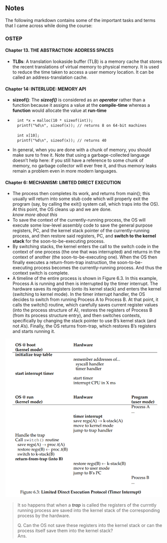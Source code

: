 ## Notes

The following markdown contains some of the important tasks and terms that I came across while doing the course:

### OSTEP

#### Chapter 13. THE ABSTRACTION: ADDRESS SPACES
- **TLBs**: A translation lookaside buffer (TLB) is a memory cache that stores the recent translations of virtual memory to physical memory. It is used to reduce the time taken to access a user memory location. It can be called an address-translation cache.

#### Chapter 14: INTERLUDE: MEMORY API
- **sizeof()**: The ***sizeof()*** is considered as an ***operator*** rather than a function because it assigns a value at the **compile-time** whereas a **function** would allocate the value at **run-time**
-
        int *x = malloc(10 * sizeof(int));
        printf("%d\n", sizeof(x)); // returns 8 on 64-bit machines

        int x[10];
        printf("%d\n", sizeof(x)); // returns 40
- In general, when you are done with a chunk of memory, you should make sure to free it. Note that using a garbage-collected language doesn’t help here: if you still have a reference to some chunk of memory, no garbage collector will ever free it, and thus memory leaks remain a problem even in more modern languages.

#### Chapter 6: MECHANISM: LIMITED DIRECT EXECUTION
- The process then completes its work, and returns from
main(); this usually will return into some stub code which will properly
exit the program (say, by calling the exit() system call, which traps into
the OS). At this point, the OS cleans up and we are done.<br>
*know more about this*
- To save the context of the currently-running process, the OS will execute some low-level assembly code to save the general purpose registers, PC, and the kernel stack pointer of the currently-running process,
and then restore said registers, PC, and **switch to the kernel stack** for the
soon-to-be-executing process.
- By switching stacks, the kernel enters the
call to the switch code in the context of one process (the one that was interrupted) and returns in the context of another (the soon-to-be-executing
one). When the OS then finally executes a return-from-trap instruction, the soon-to-be-executing process becomes the currently-running process.
And thus the context switch is complete.
- A timeline of the entire process is shown in Figure 6.3. In this example,
Process A is running and then is interrupted by the timer interrupt. The
hardware saves its registers (onto its kernel stack) and enters the kernel
(switching to kernel mode). In the timer interrupt handler, the OS decides
to switch from running Process A to Process B. At that point, it calls the
switch() routine, which carefully saves current register values (into the
process structure of A), restores the registers of Process B (from its process
structure entry), and then switches contexts, specifically by changing the
stack pointer to use B’s kernel stack (and not A’s). Finally, the OS returns from-trap, which restores B’s registers and starts running it.
<center>
<img src="./images/Screenshot from 2023-09-11 12-32-26.png">
</center>


> It so happens that when a ***trap*** is called the registers of the currntly running process are saved into the kernel stack of the corresponding process by the hardware. <br>
>
>Q.  Can the OS not save these registers into the kernel stack or can the process itself save them into the kernel stack? <br>
>Ans.

